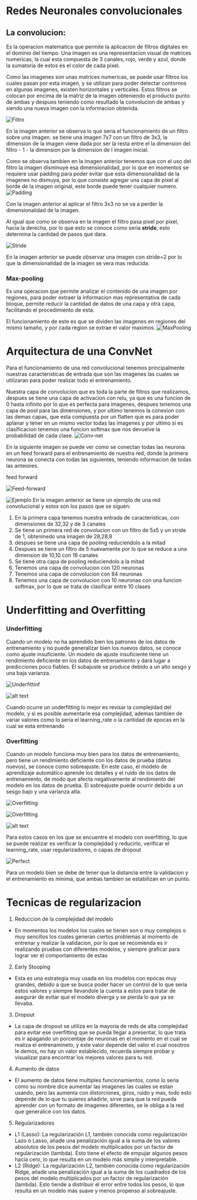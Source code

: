 # Redes Neuronales convolucionales 
## La convolucion:
Es la operacion matematica que permite la aplicacion de filtros digitales en el dominio del tiempo.
Una imagen es una representacion visual de matrices numericas, la cual esta compuesta de 3 canales, rojo, verde y azul, donde la sumatoria de estos es el color de cada pixel.
>
Como las imagenes son unas matrices numericas, se puede usar filtros los cuales pasan por esta imagen, y se utilizan para poder detectar contornos en algunas imagenes, existen horizontales y verticales.
Estos filtros se colocan por encima de la matriz de la imagen obteniendo el producto punto de ambas y despues teniendo como resultado la convolucion de ambas y siendo una nueva imagen con la informacion obtenida.
>
![Filtro](image-1.png)
>
En la imagen anterior se observa lo que seria el funcionamiento de un filtro sobre una imagen. se tiene una imagen 7x7 con un filtro de 3x3, la dimension de la imagen viene dada por ser la resta entre el la dimension del filtro - 1 - la dimension por la dimension de l imagen inicial.
>
Como se observa tambien en la imagen anterior tenemos que con el uso del filtro la imagen disminuye esa dimensionalidad, por lo que en momentos se requiere usar padding para poder evitar que esta dimensionalidad de la imagenes no dismuya, por lo que consiste agregar una capa de pixel al borde de la imagen original, este borde puede tener cualquier numero.
![Padding](image-2.png)
>
Con la imagen anterior al aplicar el filtro 3x3 no se va a perder la dimensionalidad de la imagen.
>
Al igual que como se observa en la imagen el filtro pasa pixel por pixel, hacia la derecha, por lo que esto se conoce como seria **stride**, esto determina la cantidad de pasos que dara.
>
![Stride](image-3.png)
>
En la imagen anterior se puede observar una imagen con stride=2 por lo que la dimensionalidad de la imagen se vera mas reducida.
>
### Max-pooling
Es una operacion que permite analizar el contenido de una imagen por regiones, para poder extraer la informacion mas representativa de cada bloque, permite reducir la cantidad de datos de una capa y otra capa, facilitando el procedimiento de esta.
>
El funcionamiento de este es que se dividen las imagenes en regiones del mismo tamaño, y por cada region se extrae el valor maximos.
![MaxPooling](image-4.png)

# Arquitectura de una ConvNet
Para el funcionamiento de una red convolucional tenemos principalmente nuestras caracteristicas de entrada que son las imagenes las cuales se utilizaran para poder realizar todo el entrenamiento.
>
Nuestra capa de convolucion que es toda la parte de filtros que realizamos, despues se tiene una capa de activacion con relu, ya que es una funcion de 0 hasta infinito por lo que es perfecta para imagenes, despues tenemos una capa de pool para las dimensiones, y por ultimo tenemos la conexion con las demas capas, que esta compuesta por un flatten que es para poder aplanar y tener en un mismo vector todas las imagenes y por ultimo si es clasificacion tenemos una funcion softmax que nos devuelve la probabilidad de cada clase.
![Conv-net](image-5.png)
>
En la siguiente imagen se puede ver como se conectan todas las neurona en un feed forward para el entrenamiento de nuestra red, donde la primera neurona se conecta con todas las siguientes, teniendo informacion de todas las anteiores.

feed forward
>
![Feed-forward](image.png)

>
![Ejemplo](image-6.png)
En la imagen anterior se tiene un ejemplo de una red convolucional y estos son los pasos que se siguen:
<ol>
<li>En la primera capa tenemos nuestra entrada de caracteristicas, con dimensiones de 32,32 y de 3 canales</li>
<li>Se tiene un primera red de convolucion con un filtro de 5x5 y un stride de 1, obteninedo una imagen de 28,28,8 </li>
<li>despues se tiene una capa de pooling reduciendolo a la mitad</li>
<li>Despues se tiene un filtro de 5 nuevamente por lo que se reduce a una dimension de 10,10 con 16 canales</li>
<li>Se tiene otra capa de pooling reduciendolo a la mitad</li>
<li>Tenemos una capa de convolucion con 120 neuronas</li>
<li>Tenemos una capa de convolucion con 84 neuronas</li>
<li>Tenemos una capa de convolucion con 10 neuronas con una funcion softmax, por lo que se trata de clasificar entre 10 clases</li>
</ol>

>
# Underfitting and Overfitting

### Underfitting
Cuando un modelo no ha aprendido bien los patrones de los datos de entrenamiento y no puede generalizar bien los nuevos datos, se conoce como ajuste insuficiente. Un modelo de ajuste insuficiente tiene un rendimiento deficiente en los datos de entrenamiento y dará lugar a predicciones poco fiables. El subajuste se produce debido a un alto sesgo y una baja varianza.
>
![Underfittinf](image-7.png)
>
![alt text](image-8.png)
>
Cuando ocurre un underfitting lo mejor es revisar la complejidad del modelo, y si es posible aumentarle esa complejidad, ademas tambien de variar valores como lo seria el learning_rate o la cantidad de epocas en la cual se esta entrenando

### Overfitting
Cuando un modelo funciona muy bien para los datos de entrenamiento, pero tiene un rendimiento deficiente con los datos de prueba (datos nuevos), se conoce como sobreajuste. En este caso, el modelo de aprendizaje automático aprende los detalles y el ruido de los datos de entrenamiento, de modo que afecta negativamente al rendimiento del modelo en los datos de prueba. El sobreajuste puede ocurrir debido a un sesgo bajo y una varianza alta.
>
![Overfitting](image-9.png)
>
![Overfitting](image-10.png)
>
![alt text](image-11.png)
>
Para estos casos en los que se encuentre el modelo con overfitting, lo que se puede realizar es verificar la complejidad y reducirlo, verificar el learning_rate, usar regularizadores, o capas de dropout
>
![Perfect](image-12.png)
>
Para un modelo bien se debe de tener que la distancia entre la  validacion y el entrenamiento es minima, que ambas tambien se estabilizan en un punto.

# Tecnicas de regularizacion
1. Reduccion de la complejidad del modelo
>
- En momentos los modelos los cuales se tienen son o muy complejos o muy sencillos los cuales generan ciertos problemas al momento de entrenar y realizar la validacion, por lo que se recomienda es ir realizando pruebas con diferentes modelos, y siempre graficar para lograr ver el comportamiento de estas
>
2. Early Stooping
- Esta es una estrategia muy usada en los modelos con epocas muy grandes, debido a que se busca poder hacer un control de lo que seria estos valores y siempre llevandole la cuenta a estos para tratar de asegurar de evitar que el modelo diverga y se pierda lo que ya se llevaba.
>
3. Dropout
- La capa de dropout se utiliza en la mayoria de reds de alta complejidad para evitar ese overfitting que se pueda llegar a presentar, lo que trata es ir apagando un porcentaje de neuronas en el momento en el cual se realiza el entrenamineto, y este valor depende del valor el cual nosotros le demos, no hay un valor establecido, recuerda siempre probar y visualizar para encontrar los mejores valores para tu red.
>
4. Aumento de datos
- El aumento de datos tiene multiples funcionamientos, como lo seria como su nombre dice aumentar las imagenes las cuales se estan usando, pero las aumenta con distorciones, giros, ruido y mas, todo esto depende de lo que tu quieres añadirle, sirve para que la red pueda aprender con un formato de imagenes diferentes, se le obliga a la red que generalice con los datos.
>
5. Regularizadores
- L1 (Lasso): La regularización L1, también conocida como regularización Lazo o Lasso, añade una penalización igual a la suma de los valores absolutos de los pesos del modelo multiplicados por un factor de regularización (lambda). Esto tiene el efecto de empujar algunos pesos hacia cero, lo que resulta en un modelo más simple y interpretable.
- L2 (Ridge): La regularización L2, también conocida como regularización Ridge, añade una penalización igual a la suma de los cuadrados de los pesos del modelo multiplicados por un factor de regularización (lambda). Esto tiende a distribuir el error entre todos los pesos, lo que resulta en un modelo más suave y menos propenso al sobreajuste.
